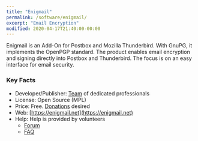 ```yaml
---
title: "Enigmail"
permalink: /software/enigmail/
excerpt: "Email Encryption"
modified: 2020-04-17T21:40:00-00:00
---
```


Enigmail is an Add-On for Postbox and Mozilla Thunderbird. With GnuPG, it implements the OpenPGP standard. The product enables email encryption and signing directly into Postbox and Thunderbird. The focus is on an easy interface for email security. 

### Key Facts

* Developer/Publisher: [Team](https://enigmail.net/index.php/en/documentation/license-information/2-english/24-team-members) of dedicated professionals
* License: Open Source (MPL)
* Price: Free. [Donations](https://enigmail.net/index.php/en/home/donations) desired
* Web: [https://enigmail.net](https://enigmail.net)
* Help: Help is provided by volunteers
	* [Forum](https://sourceforge.net/p/enigmail/forum/)
	* [FAQ](https://enigmail.net/index.php/en/faq?view=category&id=11)
